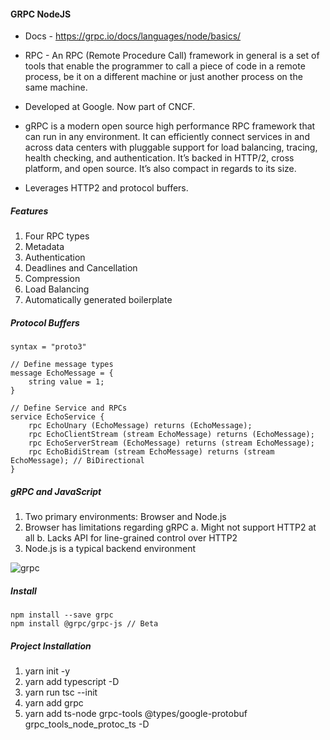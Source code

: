 #### GRPC NodeJS

* Docs - https://grpc.io/docs/languages/node/basics/

* RPC - An RPC (Remote Procedure Call) framework in general is a set of tools that enable the programmer to call a piece of code in a remote process, be it on a different machine or just another process on the same machine.

* Developed at Google. Now part of CNCF.

* gRPC is a modern open source high performance RPC framework that can run in any environment. It can efficiently connect services in and across data centers with pluggable support for load balancing, tracing, health checking, and authentication. It’s backed in HTTP/2, cross platform, and open source. It’s also compact in regards to its size.

* Leverages HTTP2 and protocol buffers.

##### Features
1. Four RPC types
2. Metadata
3. Authentication
4. Deadlines and Cancellation
5. Compression
6. Load Balancing
7. Automatically generated boilerplate

##### Protocol Buffers
```
syntax = "proto3"

// Define message types
message EchoMessage = {
    string value = 1;
}

// Define Service and RPCs
service EchoService {
    rpc EchoUnary (EchoMessage) returns (EchoMessage);
    rpc EchoClientStream (stream EchoMessage) returns (EchoMessage);
    rpc EchoServerStream (EchoMessage) returns (stream EchoMessage);
    rpc EchoBidiStream (stream EchoMessage) returns (stream EchoMessage); // BiDirectional
}
```

##### gRPC and JavaScript
1. Two primary environments: Browser and Node.js
2. Browser has limitations regarding gRPC
    a. Might not support HTTP2 at all
    b. Lacks API for line-grained control over HTTP2
3. Node.js is a typical backend environment

![grpc](https://i.imgur.com/sYHVpLo.png)

##### Install
```
npm install --save grpc
npm install @grpc/grpc-js // Beta
```

##### Project Installation
1. yarn init -y
2. yarn add typescript -D
3. yarn run tsc --init    
4. yarn add grpc
5. yarn add ts-node grpc-tools @types/google-protobuf grpc_tools_node_protoc_ts -D
